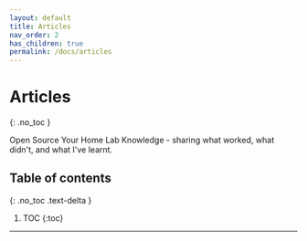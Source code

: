```yaml
---
layout: default
title: Articles
nav_order: 2
has_children: true
permalink: /docs/articles
---
```


# Articles
{: .no_toc }

Open Source Your Home Lab Knowledge - sharing what worked, what didn't, and what I've learnt.

## Table of contents
{: .no_toc .text-delta }

1. TOC
{:toc}

---
